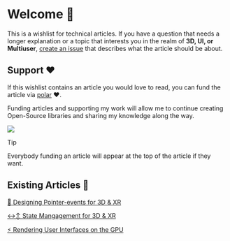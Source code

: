 # Welcome 👋

This is a wishlist for technical articles. If you have a question that needs a longer explanation or a topic that interests you in the realm of **3D, UI, or Multiuser**, [create an issue](https://github.com/bbohlender/article-wishlist/issues/new?assignees=bbohlender&labels=&projects=&template=technical-article-wishlist.md&title=Technical+Article+about+...) that describes what the article should be about.

## Support ❤️

If this wishlist contains an article you would love to read, you can fund the article via [polar](https://polar.sh/bbohlender/issues) ❤️.

Funding articles and supporting my work will allow me to continue creating Open-Source libraries and sharing my knowledge along the way.

<a href="https://polar.sh/bbohlender"><img src="https://polar.sh/embed/fund-our-backlog.svg?org=bbohlender" /></a>

> [!TIP]
> Everybody funding an article will appear at the top of the article if they want.

## Existing Articles 📖

[🎯 Designing Pointer-events for 3D & XR](https://polar.sh/bbohlender/posts/designing-pointer-events-for-3d)

[↔↕ State Mangagement for 3D & XR](https://polar.sh/bbohlender/posts/state-mangagement-for-3d-and-xr)

[⚡️ Rendering User Interfaces on the GPU](https://polar.sh/bbohlender/posts/rendering-user-interfaces-on-the-gpuu)
